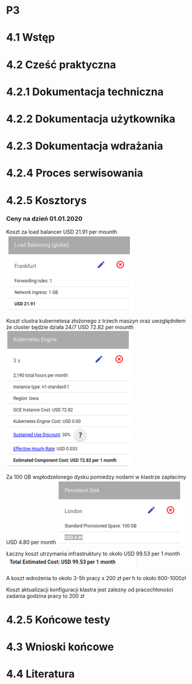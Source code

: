 # P3


<h1>4.1 Wstęp</h1>
<h1>4.2 Cześć praktyczna</h1>
<h1>4.2.1 Dokumentacja techniczna</h1>
<h1>4.2.2 Dokumentacja użytkownika</h1>
<h1>4.2.3 Dokumentacja wdrażania</h1>
<h1>4.2.4 Proces serwisowania</h1>
<h1>4.2.5 Kosztorys</h1>

<h3>Ceny na dzień 01.01.2020</h3>

Koszt za load balancer USD 21.91 per mounth
![Diagram](https://github.com/en696/P3/blob/master/Obrazki/load-cena.png)

Koszt clustra kubernetesa złożonego z trzech maszyn oraz uwzględniłem że cluster będzie działa 24/7 USD 72.82 per mounth
![Diagram](https://github.com/en696/P3/blob/master/Obrazki/node-cena.png)


Za 100 GB wspłodzelonego dysku pomiedzy nodami w klastrze zapłacimy USD 4.80 per month
![Diagram](https://github.com/en696/P3/blob/master/Obrazki/store-cena.png)

Łaczny koszt utrzymania infrastruktury to około USD 99.53 per 1 month 
![Diagram](https://github.com/en696/P3/blob/master/Obrazki/total-cena.png)

A koszt wdrożenia to około 3-5h pracy x 200 zł per h to około 600-1000zł

Koszt aktualizacji konfiguracji  klastra jest zalezny od pracochłoności zadania godzina pracy to 200 zł 

<h1>4.2.5 Końcowe testy</h1>
<h1>4.3 Wnioski końcowe</h1>
<h1>4.4 Literatura</h1>

